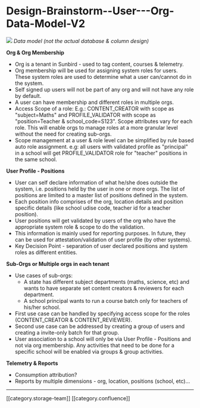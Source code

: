 # Design-Brainstorm--User---Org-Data-Model-V2

![](../../../../.gitbook/assets/User-Org\_DataModel.png) _Data model (not the actual database & column design)_

**Org & Org Membership**

* Org is a tenant in Sunbird - used to tag content, courses & telemetry.
* Org membership will be used for assigning system roles for users. These system roles are used to determine what a user can/cannot do in the system.
* Self signed up users will not be part of any org and will not have any role by default.
* A user can have membership and different roles in multiple orgs.
* Access Scope of a role: E.g.: CONTENT\_CREATOR with scope as "subject=Maths" and PROFILE\_VALIDATOR with scope as "position=Teacher & school\_code=S123". Scope attributes vary for each role. This will enable orgs to manage roles at a more granular level without the need for creating sub-orgs.
* Scope management at a user & role level can be simplified by rule based auto role assignment. e.g: all users with validated profile as "principal" in a school will get PROFILE\_VALIDATOR role for "teacher" positions in the same school.

**User Profile - Positions**

* User can self declare information of what he/she does outside the system, i.e. positions held by the user in one or more orgs. The list of positions are limited to a master list of positions defined in the system.
* Each position info comprises of the org, location details and position specific details (like school udise code, teacher id for a teacher position).
* User positions will get validated by users of the org who have the appropriate system role & scope to do the validation.
* This information is mainly used for reporting purposes. In future, they can be used for attestation/validation of user profile (by other systems).
* Key Decision Point - separation of user declared positions and system roles as different entities.

**Sub-Orgs or Multiple orgs in each tenant**

* Use cases of sub-orgs:
  * A state has different subject departments (maths, science, etc) and wants to have separate set content creators & reviewers for each department.
  * A school principal wants to run a course batch only for teachers of his/her school.
* First use case can be handled by specifying access scope for the roles (CONTENT\_CREATOR & CONTENT\_REVIEWER).
* Second use case can be addressed by creating a group of users and creating a invite-only batch for that group.
* User association to a school will only be via User Profile - Positions and not via org membership. Any activities that need to be done for a specific school will be enabled via groups & group activities.

**Telemetry & Reports**

* Consumption attribution?
* Reports by multiple dimensions - org, location, positions (school, etc)…

***

\[\[category.storage-team]] \[\[category.confluence]]
